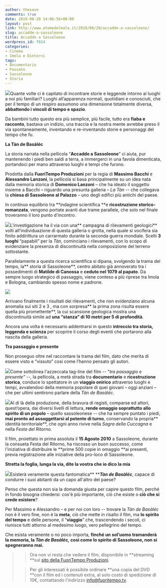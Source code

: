 ```yaml
---
author: thesave
comments: true
date: 2010-08-20 14:06:56+00:00
layout: post
link: http://www.atomodelmale.it/2010/08/20/accadde-a-sassoleone/
slug: accadde-a-sassoleone
title: Accadde a Sassoleone
wordpress_id: 7814
categories:
- Cinema
- Imola e Dintorni
tags:
- Documentario
- Passato
- Sassoleone
- Storia
---
```


![](http://www.atomodelmale.it/wp-content/uploads/2010/08/DVDCase1.png)Quante volte ci è capitato di incontrare storie e leggende intorno ai luoghi a noi più familiari? Luoghi all’apparenza normali, quotidiani e conosciuti, che per il tempo di un respiro assumono una dimensione totalmente diversa, **abbattendo i vincoli di tempo e spazio**.

Da bambini tutto questo era più semplice, più facile, tutto era **fiaba e racconto**, bastava un indizio, una traccia e la nostra mente avrebbe preso il via spontaneamente, inventando e re-inventando storie e personaggi del tempo che fu.

**La Tàn de Basàléc**

La storia narrata nella pellicola “**Accadde a Sassoleone**” ci aiuta, pur mantenendo i piedi ben saldi a terra, a immergerci in una favola dimenticata, portandoci per mano attraverso luoghi e tempi che furono.

Prodotta dalla **FuoriTempo Produzioni** per la regia di **Massimo Bacchi** e **Alessandro Lanzoni**, la pellicola si basa principalmente su un idea nata dalla memoria storica di **Domenico Lanzoni** – che ha ideato il soggetto insieme a Bacchi – riguardo una presunta galleria _– La Tàn_ -- che collegava la **chiesa di Sassoleone al Palazzo** – uno degli edifici più antichi del paese.

In continuo equilibrio tra **indagine scientifica **e **ricostruzione storico-romanzata**, vengono portate avanti due trame parallele, che solo nel finale troveranno il loro punto d'incontro.

<!-- more -->



![](http://www.atomodelmale.it/wp-content/uploads/2010/08/IMG_4378-2010-04-15-at-09-25-27-200x300.jpg)L'investigazione ha il via con una** campagna di rilevamenti geologici** volti all'individuazione di questa galleria o grotta, nella quale si vocifera sia finito addirittura un carrarmato durante la seconda guerra mondiale. Scelti **3 luoghi** “papabili” per la _Tàn,_ cominciano i rilevamenti, con lo scopo di evidenziare la presenza di discontinuità nella composizione del terreno sottostante.

Parallelamente a questa ricerca scientifica si dipana, svolgendo la trama del tempo, la** storia di Sassoleone**, centro abitato già annoverato tra i possedimenti di **Matilde di Canossa** e **ceduto nel 1079 al papato**. Da sempre luogo strategico di passaggio, viene conteso a più riprese tra Imola e Bologna, cambiando spesso nome e padrone.

![](http://www.atomodelmale.it/wp-content/uploads/2010/08/c537510-300x153.jpg)

Arrivano finalmente i risultati dei rilevamenti, che non evidenziano alcuna anomalia sui siti 2 e 3 , ma con sorpresa** la prima zona risulta essere quella più promettente**, la cui scansione geologica mostra una discontinuità simile ad **una “stanza” di 10 metri per 5 di profondità**.

Ancora una volta è necessario addentrarsi in questo **intreccio tra storia, leggenda e scienza** per scoprire il corso degli eventi che portarono alla nascita della galleria.

**Tra passaggio e presente**

Non proseguo oltre nel raccontare la trama del film, dato che merita di essere visto e “vissuto” così come l’hanno pensato gli autori.

![](http://www.atomodelmale.it/wp-content/uploads/2010/08/IMG_0885-Version-2-300x200.jpg)Come sottolinea l'azzeccata tag-line del film -- "_tra passaggio e presente"_ --, la pellicola, a metà strada tra **documentario** e **ricostruzione storica**, conduce lo spettatore in un **viaggio onirico** attraverso luoghi e tempi, avvalendosi della memoria popolare di quei giovani – oggi anziani – che per ultimi sentirono parlare della _Tàn de Basàléc_.

![](http://www.atomodelmale.it/wp-content/uploads/2010/08/IMG_0935-300x200.jpg)Al di là della produzione, della bravura di registi, comparse ed attori, quest’opera, dai diversi livelli di lettura, **rende omaggio soprattutto allo spirito di un popolo** – quello sassoleonese -- che ha sempre puntato i piedi, **mai pronto ad assoggettarsi al potente di turno**, conservando la propria** identità territoriale**, che ogni anno rivive nella _Sagra della Cuccagna_ e nella _Festa del Ritorno_.

Il film, proiettato in prima assoluta il **15 Agosto 2010** a Sassoleone, durante la consueta Festa del Ritorno, ha riscosso un buon successo, come l'iniziativa di distribuire le **prime 500 copie in omaggio **ai presenti, previa registrazione alle iniziative della pro-loco di Sassoleone.

**Stretta la foglia, lunga la via, dite la vostra che io dico la mia**

![](http://www.atomodelmale.it/wp-content/uploads/2010/08/scansione0002-300x200.jpg)Esisterà veramente questa fantomatica** **_**Tàn de Basàléc**_, capace di condurre i suoi abitanti da un capo all'altro del paese?

Penso che questa non sia la domanda giusta per capire questo film, perché in fondo bisogna chiedersi: cos'è più importante, ciò che esiste o **ciò che si crede esistere**?

Per Massimo e Alessandro – e per noi con loro -- trovare la _Tàn de Basàléc_ non è il vero fine, non è la **meta**, ciò che mette in risalto il film, ma **lo spirito del tempo** e delle persone, il “**viaggio**” che, trascendendo i secoli, ci riunisce tutti attorno al medesimo luogo, vero pellegrino del tempo.

Che esista veramente o no poco importa, **finché un sol’uomo tramanderà la memoria, **la _Tàn de Basàléc,_ così come lo spirito di Sassoleone, **non si spegneranno mai****.**


<blockquote>

> 
> Ora non vi resta che vedere il film, disponibile in **streaming **sul [sito della FuoriTempo Produzioni](http://www.fuoritempo.tv/).
> 
> 

> 
> Per gli interessati è possibile ordinare **una copia del DVD **con il film ed i contenuti extra, al solo costo di spedizione di 10€, contattando l'indirizzo [info@fuoritempo.tv](mailto:info@fuoritempo.tv).
> 
> 
</blockquote>
